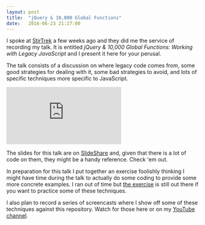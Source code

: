 ```yaml
---
layout: post
title:  "jQuery & 10,000 Global Functions"
date:   2016-06-23 21:27:00
---
```


I spoke at [StirTrek](http://stirtrek.com/) a few weeks ago and they did me the service of recording my talk. It is
entitled _jQuery & 10,000 Global Functions: Working with Legacy JavaScript_ and I present it here for your perusal.

The talk consists of a discussion on where legacy code comes from, some good strategies for dealing with it, some bad
strategies to avoid, and lots of specific techniques more specific to JavaScript.

<iframe class="youtube" src="https://www.youtube.com/embed/c7wolG3rAKU?showinfo=0" frameborder="0" allowfullscreen></iframe>

The slides for this talk are on
[SlideShare](http://www.slideshare.net/GuyRoyse/jquery-10000-global-functions-working-with-legacy-javascript)
and, given that there is a lot of code on them, they might be a handy reference. Check 'em out.

In preparation for this talk I put together an exercise foolishly thinking I might have time during the talk to
actually do some coding to provide some more concrete examples. I ran out of time but
[the exercise](https://github.com/guyroyse/10000-global-funcs) is still out there if you want to practice some of
these techniques.

I also plan to record a series of screencasts where I show off some of these techniques against this repository. Watch
for those here or on my [YouTube channel](https://www.youtube.com/channel/UCNt5SDc6LosO41E77jr59cQ).
